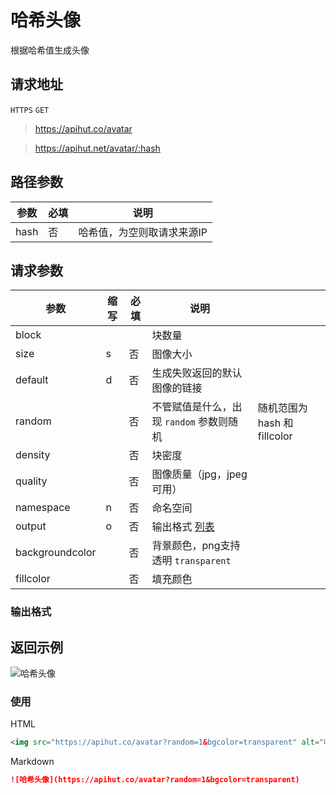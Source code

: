 # 哈希头像

根据哈希值生成头像



## 请求地址
`HTTPS` `GET`

> https://apihut.co/avatar

> https://apihut.net/avatar/:hash



## 路径参数

| 参数 | 必填 | 说明                       |
| ---- | ---- | -------------------------- |
| hash | 否   | 哈希值，为空则取请求来源IP |



## 请求参数

| 参数            | 缩写 | 必填 | 说明                         |                              |
| --------------- | ---- | ---- |----------------------------| ---------------------------- |
| block           |      |      | 块数量                        |                              |
| size            | s    | 否   | 图像大小                       |                              |
| default         | d    | 否   | 生成失败返回的默认图像的链接             |                              |
| random          |      | 否   | 不管赋值是什么，出现 `random` 参数则随机  | 随机范围为 hash 和 fillcolor |
| density         |      | 否   | 块密度                        |                              |
| quality         |      | 否   | 图像质量（jpg，jpeg可用）           |                              |
| namespace       | n    | 否   | 命名空间                       |                              |
| output          | o    | 否   | 输出格式  [列表](#输出格式)          |                              |
| backgroundcolor |      | 否   | 背景颜色，png支持透明 `transparent` |                              |
| fillcolor       |      | 否   | 填充颜色                       |                              |

### 输出格式



## 返回示例

![哈希头像](https://apihut.co/avatar?random=1&bgcolor=transparent&size=128)



### 使用

HTML

```html
<img src="https://apihut.co/avatar?random=1&bgcolor=transparent" alt="哈希头像">
```

Markdown

```markdown
![哈希头像](https://apihut.co/avatar?random=1&bgcolor=transparent)
```


